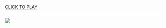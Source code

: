
<a href="https://premium76.site?title=unblocked_games_g+_granny&ref=13M">CLICK TO PLAY</a></h3>
<hr>

<a href="https://premium76.site?title=unblocked_games_g+_granny&ref=13M"><img src="https://clearcache.store/games.png"></a>


